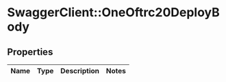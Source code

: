 # SwaggerClient::OneOftrc20DeployBody

## Properties
Name | Type | Description | Notes
------------ | ------------- | ------------- | -------------

